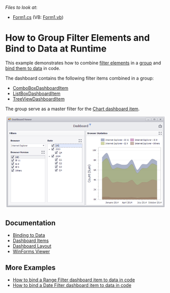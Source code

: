 <!-- default file list -->
*Files to look at*:

* [Form1.cs](./CS/Dashboard_FilterElements_and_Groups/Form1.cs) (VB: [Form1.vb](./VB/Dashboard_FilterElements_and_Groups/Form1.vb))
<!-- default file list end -->
# How to Group Filter Elements and Bind to Data at Runtime


This example demonstrates how to combine [filter elements](https://docs.devexpress.com/Dashboard/17659) in a [group](https://docs.devexpress.com/Dashboard/1758) and [bind them to data](https://docs.devexpress.com/Dashboard/17660) in code.

The dashboard contains the following filter items combined in a group:

* [ComboBoxDashboardItem](https://docs.devexpress.com/Dashboard/DevExpress.DashboardCommon.ComboBoxDashboardItem)
* [ListBoxDashboardItem](https://docs.devexpress.com/Dashboard/DevExpress.DashboardCommon.ListBoxDashboardItem)
* [TreeViewDashboardItem](https://docs.devexpress.com/Dashboard/DevExpress.DashboardCommon.TreeViewDashboardItem)

The group serve as a master filter for the [Chart dashboard item](https://docs.devexpress.com/Dashboard/14719).

![screenshot](/images/screenshot.png)

## Documentation

- [Binding to Data](https://docs.devexpress.com/Dashboard/116771) 
- [Dashboard Items](https://docs.devexpress.com/Dashboard/116521)
- [Dashboard Layout](https://docs.devexpress.com/Dashboard/15617)
- [WinForms Viewer](https://docs.devexpress.com/Dashboard/117122)

## More Examples

- [How to bind a Range Filter dashboard item to data in code](https://github.com/DevExpress-Examples/how-to-bind-a-range-filter-dashboard-item-to-data-in-code-e4773)
- [How to bind a Date Filter dashboard item to data in code](https://github.com/DevExpress-Examples/winforms-dashboard-create-datefilterdashboarditem)

